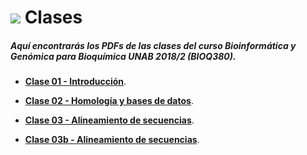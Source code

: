 # ![](https://github.com/bioinf-biotec/labs_bioinf/blob/master/images/presentation.png?raw=true) Clases

##### Aquí encontrarás los PDFs de las clases del curso Bioinformática y Genómica para Bioquímica UNAB 2018/2 (BIOQ380). 

- **[Clase 01 - Introducción](https://github.com/BIOQ380/Clases/raw/master/clase01.pdf)**.   

- **[Clase 02 - Homología y bases de datos](https://github.com/BIOQ380/Clases/raw/master/clase02.pdf)**. 

- **[Clase 03 - Alineamiento de secuencias](https://github.com/BIOQ380/Clases/raw/master/clase03.pdf)**.  

- **[Clase 03b - Alineamiento de secuencias](https://github.com/BIOQ380/Clases/raw/master/clase03b.pdf)**. 
